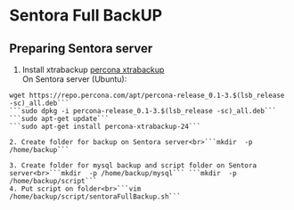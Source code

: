 # Sentora Full BackUP


## Preparing Sentora server

1. Install xtrabackup [percona xtrabackup](https://www.percona.com/doc/percona-xtrabackup/2.4/installation/apt_repo.html)<br>
On Sentora server (Ubuntu):<br>
```
wget https://repo.percona.com/apt/percona-release_0.1-3.$(lsb_release -sc)_all.deb```
```sudo dpkg -i percona-release_0.1-3.$(lsb_release -sc)_all.deb```
```sudo apt-get update```
```sudo apt-get install percona-xtrabackup-24```

2. Create folder for backup on Sentora server<br>```mkdir  -p /home/backup```

3. Create folder for mysql backup and script folder on Sentora server<br>```mkdir  -p /home/backup/mysql``` ```mkdir  -p /home/backup/script```
4. Put script on folder<br>```vim /home/backup/script/sentoraFullBackup.sh```

